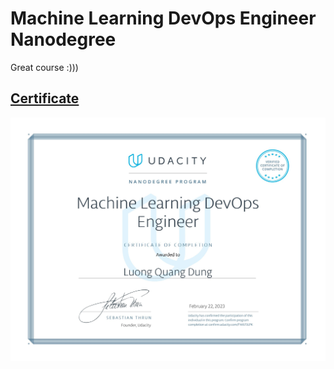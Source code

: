 # Machine Learning DevOps Engineer Nanodegree
Great course :)))

## [Certificate](https://confirm.udacity.com/FWUTJLPK)
![Certificate](/certificate.jpg)